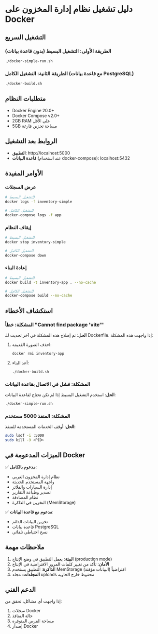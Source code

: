 # دليل تشغيل نظام إدارة المخزون على Docker

## التشغيل السريع

### الطريقة الأولى: التشغيل البسيط (بدون قاعدة بيانات)
```bash
./docker-simple-run.sh
```

### الطريقة الثانية: التشغيل الكامل (مع قاعدة بيانات PostgreSQL)
```bash
./docker-build.sh
```

## متطلبات النظام

- Docker Engine 20.0+
- Docker Compose v2.0+
- 2GB RAM على الأقل
- 5GB مساحة تخزين فارغة

## الروابط بعد التشغيل

- **التطبيق**: http://localhost:5000
- **قاعدة البيانات** (عند استخدام docker-compose): localhost:5432

## الأوامر المفيدة

### عرض السجلات
```bash
# للتشغيل البسيط
docker logs -f inventory-simple

# للتشغيل الكامل
docker-compose logs -f app
```

### إيقاف النظام
```bash
# للتشغيل البسيط
docker stop inventory-simple

# للتشغيل الكامل
docker-compose down
```

### إعادة البناء
```bash
# للتشغيل البسيط
docker build -t inventory-app . --no-cache

# للتشغيل الكامل
docker-compose build --no-cache
```

## استكشاف الأخطاء

### المشكلة: خطأ "Cannot find package 'vite'"
**الحل**: تم إصلاح هذه المشكلة في آخر تحديث للـ Dockerfile. إذا واجهت هذه المشكلة:

1. احذف الصورة القديمة:
   ```bash
   docker rmi inventory-app
   ```

2. أعد البناء:
   ```bash
   ./docker-build.sh
   ```

### المشكلة: فشل في الاتصال بقاعدة البيانات
**الحل**: استخدم التشغيل البسيط إذا لم تكن تحتاج لقاعدة البيانات:
```bash
./docker-simple-run.sh
```

### المشكلة: المنفذ 5000 مستخدم
**الحل**: أوقف الخدمات المستخدمة للمنفذ:
```bash
sudo lsof -i :5000
sudo kill -9 <PID>
```

## الميزات المدعومة في Docker

✅ **مدعوم بالكامل**:
- نظام إدارة المخزون العربي
- واجهة المستخدم الحديثة
- إدارة السيارات والفلاتر
- تصدير وطباعة التقارير
- نظام المصادقة
- التخزين في الذاكرة (MemStorage)

✅ **مدعوم مع قاعدة البيانات**:
- تخزين البيانات الدائم
- قاعدة بيانات PostgreSQL
- نسخ احتياطي تلقائي

## ملاحظات مهمة

1. **البيئة**: يعمل التطبيق في وضع الإنتاج (production mode)
2. **الأمان**: تأكد من تغيير كلمات المرور الافتراضية في الإنتاج
3. **الذاكرة**: التطبيق يستخدم MemStorage افتراضياً (البيانات مؤقتة)
4. **المجلدات**: مجلد uploads محفوظ خارج الحاوية

## الدعم الفني

إذا واجهت أي مشاكل، تحقق من:
1. سجلات Docker
2. حالة المنافذ
3. مساحة القرص المتوفرة
4. إصدار Docker